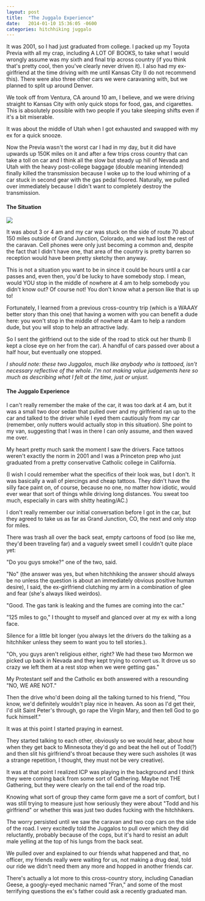 ```yaml
---
layout: post
title:  "The Juggalo Experience"
date:   2014-01-10 15:36:05 -0600
categories: hitchhiking juggalo
---
```



It was 2001, so I had just graduated from college. I packed up my Toyota Previa with all my crap, including A LOT OF BOOKS, to take what I would wrongly assume was my sixth and final trip across country (if you think that's pretty cool, then you've clearly never driven it). I also had my ex-girlfriend at the time driving with me until Kansas City (I do not recommend this). There were also three other cars we were caravaning with, but we planned to split up around Denver.

We took off from Ventura, CA around 10 am, I believe, and we were driving straight to Kansas City with only quick stops for food, gas, and cigarettes. This is absolutely possible with two people if you take sleeping shifts even if it's a bit miserable. 

It was about the middle of Utah when I got exhausted and swapped with my ex for a quick snooze. 

Now the Previa wasn't the worst car I had in my day, but it did have upwards up 150K miles on it and after a few trips cross country that can take a toll on car and I think all the slow but steady up hill of Nevada and Utah with the heavy post-college baggage (double meaning intended) finally killed the transmission because I woke up to the loud whirring of a car stuck in second gear with the gas pedal floored. Naturally, we pulled over immediately because I didn't want to completely destroy the transmission.


<h4>The Situation</h4>

<a href="https://goo.gl/maps/D08bb"><img src="/assets/images/map.png"></a>

It was about 3 or 4 am and my car was stuck on the side of route 70 about 150 miles outside of Grand Junction, Colorado, and we had lost the rest of the caravan. Cell phones were only just becoming a common and, despite the fact that I didn't have one, that area of the country is pretty barren so reception would have been pretty sketchy then anyway.

This is not a situation you want to be in since it could be hours until a car passes and, even then, you'd be lucky to have somebody stop. I mean, would YOU stop in the middle of nowhere at 4 am to help somebody you didn't know out? Of course not! You don't know what a person like that is up to!

Fortunately, I learned from a previous cross-country trip (which is a WAAAY better story than this one) that having a women with you can benefit a dude here: you won't stop in the middle of nowhere at 4am to help a random dude, but you will stop to help an attractive lady.

So I sent the girlfriend out to the side of the road to stick out her thumb (I kept a close eye on her from the car). A handful of cars passed over about a half hour, but eventually one stopped.

*I should note: these two Juggalos, much like anybody who is tattooed, isn't necessary reflective of the whole. I'm not making value judgements here so much as describing what I felt at the time, just or unjust.*

<h4>The Juggalo Experience</h4>

I can't really remember the make of the car, it was too dark at 4 am, but it was a small two door sedan that pulled over and my girlfriend ran up to the car and talked to the driver while I eyed them cautiously from my car (remember, only nutters would actually stop in this situation). She point to my van, suggesting that I was in there I can only assume, and then waved me over.

My heart pretty much sank the moment I saw the drivers. Face tattoos weren't exactly the norm in 2001 and I was a Princeton prep who just graduated from a pretty conservative Catholic college in California. 

(I wish I could remember what the specifics of their look was, but I don't. It was basically a wall of piercings and cheap tattoos. They didn't have the silly face paint on, of course, because no one, no matter how idiotic, would ever wear that sort of things while driving long distances. You sweat too much, especially in cars with shitty heating/AC.)

I don't really remember our initial conversation before I got in the car, but they agreed to take us as far as Grand Junction, CO, the next and only stop for miles.

There was trash all over the back seat, empty cartoons of food (so like me, they'd been traveling far) and a vaguely sweet smell I couldn't quite place yet:

"Do you guys smoke?" one of the two, said.

"No" (the answer was yes, but when hitchhiking the answer should always be no unless the question is about an immediately obvious positive human desire), I said, the ex-girlfriend clutching my arm in a combination of glee and fear (she's always liked weirdos).

"Good. The gas tank is leaking and the fumes are coming into the car."

"125 miles to go," I thought to myself and glanced over at my ex with a long face.

Silence for a little bit longer (you always let the drivers do the talking as a hitchhiker unless they seem to want you to tell stories.).

"Oh, you guys aren't religious either, right? We had these two Mormon we picked up back in Nevada and they kept trying to convert us. It drove us so crazy we left them at a rest stop when we were getting gas."

My Protestant self and the Catholic ex both answered with a resounding "NO, WE ARE NOT." 

Then the drive who'd been doing all the talking turned to his friend, "You know, we'd definitely wouldn't play nice in heaven. As soon as I'd get their, I'd slit Saint Peter's through, go rape the Virgin Mary, and then tell God to go fuck himself."

It was at this point I started praying in earnest.

They started talking to each other, obviously so we would hear, about how when they get back to Minnesota they'd go and beat the hell out of Todd(?) and then slit his girlfriend's throat because they were such assholes (it was a strange repetition, I thought, they must not be very creative). 

It was at that point I realized ICP was playing in the background and I think they were coming back from some sort of Gathering. Maybe not THE Gathering, but they were clearly on the tail end of the road trip. 

Knowing what sort of group they came form gave me a sort of comfort, but I was still trying to measure just how seriously they were about "Todd and his girlfriend" or whether this was just two dudes fucking with the hitchhikers. 

The worry persisted until we saw the caravan and two cop cars on the side of the road. I very excitedly told the Juggalos to pull over which they did reluctantly, probably because of the cops, but it's hard to resist an adult male yelling at the top of his lungs from the back seat.

We pulled over and explained to our friends what happened and that, no officer, my friends really were waiting for us, not making a drug deal, told our ride we didn't need them any more and hopped in another friends car.

There's actually a lot more to this cross-country story, including Canadian Geese, a googly-eyed mechanic named "Fran," and some of the most terrifying questions the ex's father could ask a recently graduated man.